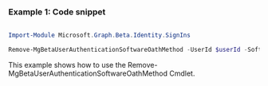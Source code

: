 ### Example 1: Code snippet

```powershell

Import-Module Microsoft.Graph.Beta.Identity.SignIns

Remove-MgBetaUserAuthenticationSoftwareOathMethod -UserId $userId -SoftwareOathAuthenticationMethodId $softwareOathAuthenticationMethodId

```
This example shows how to use the Remove-MgBetaUserAuthenticationSoftwareOathMethod Cmdlet.

